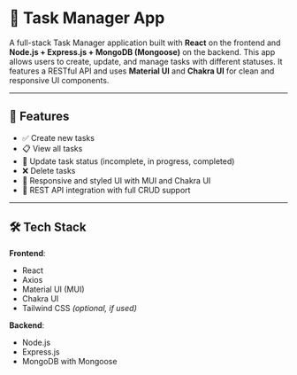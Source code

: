 # 📝 Task Manager App

A full-stack Task Manager application built with **React** on the frontend and **Node.js + Express.js + MongoDB (Mongoose)** on the backend. This app allows users to create, update, and manage tasks with different statuses. It features a RESTful API and uses **Material UI** and **Chakra UI** for clean and responsive UI components.

---

## 🚀 Features

- ✅ Create new tasks
- 📋 View all tasks
- 🔄 Update task status (incomplete, in progress, completed)
- ❌ Delete tasks
- 🎨 Responsive and styled UI with MUI and Chakra UI
- 🔗 REST API integration with full CRUD support

---

## 🛠️ Tech Stack

**Frontend**:
- React
- Axios
- Material UI (MUI)
- Chakra UI
- Tailwind CSS *(optional, if used)*

**Backend**:
- Node.js
- Express.js
- MongoDB with Mongoose
